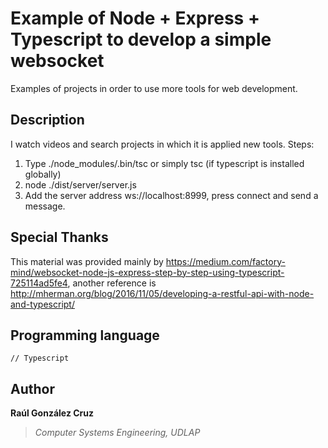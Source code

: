 # Example of Node + Express + Typescript to develop a simple websocket
Examples of projects in order to use more tools for web development.

## Description
I watch videos and search projects in which it is applied new tools. Steps:
1. Type ./node_modules/.bin/tsc or simply tsc (if typescript is installed globally)
2. node ./dist/server/server.js
3. Add the server address ws://localhost:8999, press connect and send a message.


## Special Thanks
This material was provided mainly by https://medium.com/factory-mind/websocket-node-js-express-step-by-step-using-typescript-725114ad5fe4, another reference is http://mherman.org/blog/2016/11/05/developing-a-restful-api-with-node-and-typescript/

## Programming language
```[typescript]
// Typescript
```

## Author
**Raúl González Cruz**
>*Computer Systems Engineering, UDLAP*